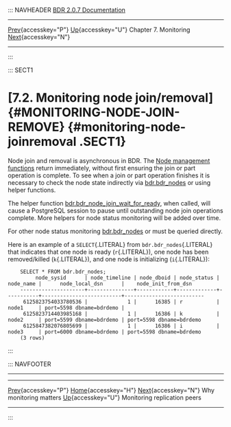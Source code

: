 ::: NAVHEADER
  [BDR 2.0.7 Documentation](index.md)
  --------------------------------------------------------------------- -------------------------------------- ----------------------- -----------------------------------------------------------------------------
  [Prev](monitoring-why.md "Why monitoring matters"){accesskey="P"}   [Up](monitoring.md){accesskey="U"}    Chapter 7. Monitoring    [Next](monitoring-peers.md "Monitoring replication peers"){accesskey="N"}

------------------------------------------------------------------------
:::

::: SECT1
# [7.2. Monitoring node join/removal]{#MONITORING-NODE-JOIN-REMOVE} {#monitoring-node-joinremoval .SECT1}

Node join and removal is asynchronous in BDR. The [Node management
functions](functions-node-mgmt.md) return immediately, without first
ensuring the join or part operation is complete. To see when a join or
part operation finishes it is necessary to check the node state
indirectly via [bdr.bdr_nodes](catalog-bdr-nodes.md) or using helper
functions.

The helper function
[bdr.bdr_node_join_wait_for_ready](functions-node-mgmt.md#FUNCTION-BDR-NODE-JOIN-WAIT-FOR-READY),
when called, will cause a PostgreSQL session to pause until outstanding
node join operations complete. More helpers for node status monitoring
will be added over time.

For other node status monitoring [bdr.bdr_nodes](catalog-bdr-nodes.md)
or must be queried directly.

Here is an example of a `SELECT`{.LITERAL} from
`bdr.bdr_nodes`{.LITERAL} that indicates that one node is ready
(`r`{.LITERAL}), one node has been removed/killed (`k`{.LITERAL}), and
one node is initializing (`i`{.LITERAL}):

``` PROGRAMLISTING
    SELECT * FROM bdr.bdr_nodes;
         node_sysid      | node_timeline | node_dboid | node_status | node_name |      node_local_dsn      |    node_init_from_dsn
    ---------------------+---------------+------------+-------------+-----------+--------------------------+--------------------------
     6125823754033780536 |             1 |      16385 | r           | node1     | port=5598 dbname=bdrdemo |
     6125823714403985168 |             1 |      16386 | k           | node2     | port=5599 dbname=bdrdemo | port=5598 dbname=bdrdemo
     6125847382076805699 |             1 |      16386 | i           | node3     | port=6000 dbname=bdrdemo | port=5598 dbname=bdrdemo
    (3 rows)

```
:::

::: NAVFOOTER

------------------------------------------------------------------------

  -------------------------------------------- -------------------------------------- ----------------------------------------------
  [Prev](monitoring-why.md){accesskey="P"}     [Home](index.md){accesskey="H"}      [Next](monitoring-peers.md){accesskey="N"}
  Why monitoring matters                        [Up](monitoring.md){accesskey="U"}                    Monitoring replication peers
  -------------------------------------------- -------------------------------------- ----------------------------------------------
:::
